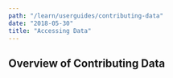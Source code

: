 ```yaml
---
path: "/learn/userguides/contributing-data"
date: "2018-05-30"
title: "Accessing Data"
---
```


## Overview of Contributing Data